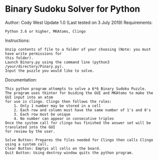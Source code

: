 # Binary Sudoku Solver for Python

Author: Cody West
Update 1.0 (Last tested on 3 July 2019)
Requirements: 
	
	Python 3.6 or higher, MKAtoms, Clingo

Instructions:

	Unzip contents of file to a folder of your choosing (Note: you must have write permissions for
	this folder).
	Launch Binary.py using the command line (python3 /your/directory/Pinary.py).
	Input the puzzle you would like to solve.
	
Documentation:
	
	This python program attempts to solve a 6*6 Binary Sudoku Puzzle.
	The program uses tkinter for buiding the GUI and MKAtoms to make the GUI input into an atom
	for use in clingo. Clingo then follows the rules:
		1. Only 1 number may be stored in a cell
		2. Each row and column must have the same number of 1's and 0's
		3. Each row must be unique
		4. No number can appear in consecutive triples
	Once the system call for clingo has finished the answer set will be translated into the GUI
	for review by the user.
	
	Solve Button: Prepares the files needed for Clingo then calls Clingo using a system call.
	Clear Button: Emptys all cells on the board.
	Quit Button: Using destroy window quits the python program.
